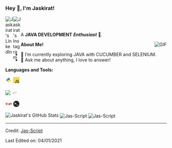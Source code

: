 <h3 title="hehehe"> Hey 👋, I'm Jaskirat!</h3>

<a href="https://www.linkedin.com/in/jaskirat-singh-009348178">
  <img align="left" alt="Jaskirat's LinkedIn" width="24px" src="https://cdn.jsdelivr.net/npm/simple-icons@v3/icons/linkedin.svg" />
</a>
<a href="https://www.instagram.com/hanna_bits/">
  <img align="left" alt="Jaskirat's Instagram" width="24px" src="https://www.google.com/url?sa=i&url=https%3A%2F%2Flasers-enigma.eu%2Fen%2F2020%2F11%2Fversion-6-10-0-mc-1-16-4-compatibility%2F&psig=AOvVaw23uXeA6LmTYdfyt9PGtyTc&ust=1626285646793000&source=images&cd=vfe&ved=0CAoQjRxqFwoTCMCDqaXQ4PECFQAAAAAdAAAAABBY" />
</a>

<br />
<br />

A **JAVA DEVELOPMENT** ***Enthusiast*** 🚀.
 

  <img align="right" alt="GIF" src="https://br.pinterest.com/pin/616852480205165751/" />

**About Me!**

- 🌱 I’m currently exploring JAVA with CUCUMBER and SELENIUM.
- 💬 Ask me about anything, I love to answer!



**Languages and Tools:**  


<code><img height="20" src="https://raw.githubusercontent.com/github/explore/80688e429a7d4ef2fca1e82350fe8e3517d3494d/topics/python/python.png"></code>
<code><img height="20" src="https://raw.githubusercontent.com/github/explore/80688e429a7d4ef2fca1e82350fe8e3517d3494d/topics/javascript/javascript.png"></code>

<code><img height="20" src="https://raw.githubusercontent.com/github/explore/80688e429a7d4ef2fca1e82350fe8e3517d3494d/topics/nodejs/java.png"></code>
<code><img height="20" src="https://raw.githubusercontent.com/github/explore/80688e429a7d4ef2fca1e82350fe8e3517d3494d/topics/mysql/mysql.png"></code>

<code><img height="20" src="https://raw.githubusercontent.com/github/explore/80688e429a7d4ef2fca1e82350fe8e3517d3494d/topics/git/git.png"></code>
<code><img height="20" src="https://raw.githubusercontent.com/github/explore/80688e429a7d4ef2fca1e82350fe8e3517d3494d/topics/terminal/terminal.png"></code>

<img src="https://github-readme-stats.vercel.app/api?username=Jas-Script&show_icons=true&hide_border=true&count_private=true&theme=shades-of-purple&icon_color=fad000" alt="Jaskirat's GitHub Stats">
<img align="center" src="https://github-readme-streak-stats.herokuapp.com/?user=Jas-Script&count_private=true&theme=radical" alt="Jas-Script" />
<img align="center" width=500 src="https://github-readme-stats.vercel.app/api/top-langs/?username=8b1tz&count_private=true&theme=radical" alt="Jas-Script" />

----
Credit: [Jas-Script](https://github.com/Jas-Script)

Last Edited on: 04/01/2021
